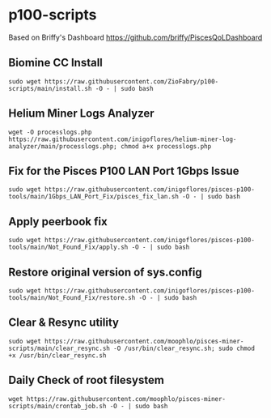 # p100-scripts

Based on Briffy's Dashboard https://github.com/briffy/PiscesQoLDashboard

## Biomine CC Install

    sudo wget https://raw.githubusercontent.com/ZioFabry/p100-scripts/main/install.sh -O - | sudo bash

## Helium Miner Logs Analyzer

    wget -O processlogs.php https://raw.githubusercontent.com/inigoflores/helium-miner-log-analyzer/main/processlogs.php; chmod a+x processlogs.php

## Fix for the Pisces P100 LAN Port 1Gbps Issue

    sudo wget https://raw.githubusercontent.com/inigoflores/pisces-p100-tools/main/1Gbps_LAN_Port_Fix/pisces_fix_lan.sh -O - | sudo bash

## Apply peerbook fix

    sudo wget https://raw.githubusercontent.com/inigoflores/pisces-p100-tools/main/Not_Found_Fix/apply.sh -O - | sudo bash

## Restore original version of sys.config

    sudo wget https://raw.githubusercontent.com/inigoflores/pisces-p100-tools/main/Not_Found_Fix/restore.sh -O - | sudo bash

## Clear & Resync utility

    sudo wget https://raw.githubusercontent.com/moophlo/pisces-miner-scripts/main/clear_resync.sh -O /usr/bin/clear_resync.sh; sudo chmod +x /usr/bin/clear_resync.sh

## Daily Check of root filesystem

    wget https://raw.githubusercontent.com/moophlo/pisces-miner-scripts/main/crontab_job.sh -O - | sudo bash
